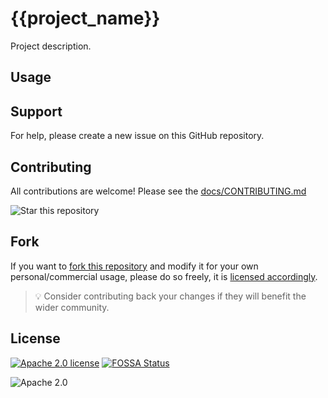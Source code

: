 # {{project_name}}

Project description.

## Usage

## Support

For help, please create a new issue on this GitHub repository.

## Contributing

All contributions are welcome! Please see the [docs/CONTRIBUTING.md](docs/CONTRIBUTING.md)

![Star this repository](/docs/img/star_repo.gif)

## Fork

If you want to [fork this repository](https://github.com/{{repo_owner}}/{{repo_name}}/fork) and modify it for your own personal/commercial usage, please do so freely, it is [licensed accordingly](LICENSE).

> 💡 Consider contributing back your changes if they will benefit the wider community.

## License

[![Apache 2.0 license](https://img.shields.io/badge/license-Apache--2.0-blue?style=flat-square)](LICENSE) [![FOSSA Status](https://app.fossa.com/api/projects/git%2Bgithub.com%2F{{repo_user}}%2F{{repo_name}}.svg?type=shield)](https://app.fossa.com/projects/git%2Bgithub.com%2F{{repo_user}}%2F{{repo_name}}?ref=badge_shield)

![Apache 2.0](/docs/img/apache-2-0.png)
